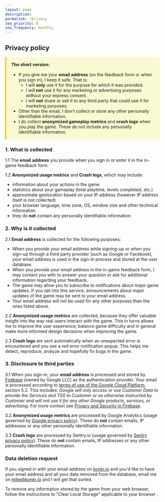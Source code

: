 ```yaml
---
layout: page
description:
permalink: /privacy
seo_priority: 0
seo_frequency: monthly
---
```


## Privacy policy

<div style="padding:16px; background-color: lightgoldenrodyellow;margin: 0px;margin-bottom:16px; border-left: 4px solid #ffc107">
<b>The short version:</b>
<ul style="margin-bottom: 0; margin-top: 16px">
 <li>
  If you give me your <b>email address</b> (on the feedback form or when you sign in), I keep it safe. That is:
  <ul>   
    <li> I will <b>only</b> use it for the purpose for which it was provided. </li>
    <li> I will <b>not</b> use it for any marketing or advertising purposes without your express consent.</li>
    <li> I will <b>not</b> share or sell it to any third party that could use it for marketing purposes.</li>
  </ul>
 </li>
 <li>Other than the email, I don't collect or store any other personally identifiable information. </li>
 <li>I do collect <b>anonymized gameplay metrics</b> and <b>crash logs</b> when you play the game. These do not include any personally identifiable information.</li>
</ul>
</div>


### 1. What is collected

1.1 The **email address** you provide when you sign in or enter it in the in-game feedback form. 
 
1.2 **Anonymized usage metrics** and **Crash logs**, which may include:
    
  * information about your actions in the game 
  * statistics about your gameplay (total playtime, levels completed, etc.)
  * approximate geolocation based on your IP address (however IP address itself is not collected)
  * your browser language, time zone, OS, window size and other technical information
  * they do **not** contain any personally identifiable information
 
### 2. Why is it collected

2.1 **Email address** is collected for the following purposes:
 
 * When you provide your email address while signing-up or when you sign-up through a third party provider (such as Google or Facebook),
     your email address is used in the sign-in process and stored at the user database.
 * When you provide your email address in the in-game feedback form, I may contact you with to answer your question 
   or ask for additional information regarding your feedback. 
 * The game may allow you to subscribe to notifications about major game updates.
 If you opt into this service, announcements about major updates of the game may be sent to your email address.
 * Your email address will not be used for any other purposes than the ones listed above.

2.2 **Anonymized usage metrics** are collected, because they offer valuable insight into the way real users interact
     with the game. This in turns allows me to improve the user experience, balance game difficulty and in general make more informed
     design decisions when improving the game.

2.3 **Crash logs** are sent automatically when an unexpected error is encountered and you see a red error notification popup. 
     This helps me detect, reproduce, analyze and hopefully fix bugs in the game.

### 3. Disclosure to third parties
3.1 When you sign-in, your **email address** is processed and stored by [Firebase](https://firebase.google.com/) (owned by Google LLC) as the authentication provider.
   Your email is processed according to [terms of use of the Google Cloud Platform](https://cloud.google.com/terms/), section 5.2. This includes:
     *Google will only access or use Customer Data to provide the Services and TSS to Customer or as otherwise instructed by Customer and will not use it for any other Google products, services, or advertising.*
     For more context see [Privacy and Security in Firebase](https://firebase.google.com/support/privacy). 
 
3.2 **Anonymized usage metrics** are processed by Google Analytics (usage governed by [Google privacy policy](https://policies.google.com/privacy)).
 These do **not** contain emails, IP addresses or any other personally identifiable information.
   
3.3 **Crash logs** are processed by Sentry.io (usage governed by [Sentry privacy policy](https://sentry.io/privacy/)).
 These do **not** contain emails, IP addresses or any other personally identifiable information.

### Data deletion request

If you signed in with your email address on [konkr.io](https://www.konkr.io) and you'd like to have your email address and all your data removed from the database,
email me on [mike@konkr.io](mailto:{{site.email}}) and I will get that sorted.

To remove any information stored by the game from your web browser, follow the instructions 
to "Clear Local Storage" applicable to your browser .
